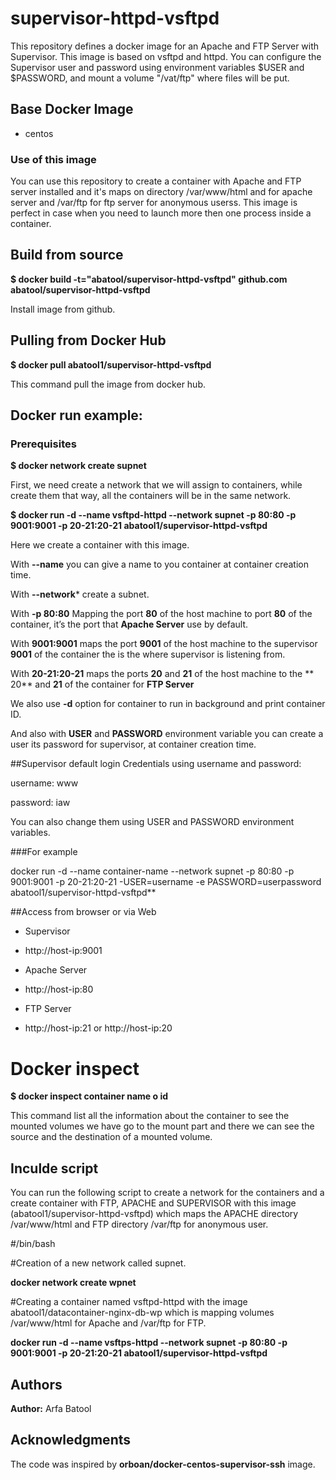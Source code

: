 # supervisor-httpd-vsftpd
This repository defines a docker image for an Apache and FTP Server with Supervisor. This image is based on vsftpd and httpd. You can configure the Supervisor user and password using environment variables $USER and $PASSWORD, and mount a volume "/vat/ftp" where files will be put.

## Base Docker Image
* centos

### Use of this image

You can use this repository to create a container with Apache and FTP server installed and it's maps on directory /var/www/html and for apache server and /var/ftp for ftp server for anonymous userss. This image is perfect in case when you need to launch more then one process inside a container.

## Build from source

**$ docker build -t="abatool/supervisor-httpd-vsftpd" github.com abatool/supervisor-httpd-vsftpd**

Install image from github.

## Pulling from Docker Hub

**$ docker pull abatool1/supervisor-httpd-vsftpd**

This command pull the image from docker hub.

## Docker run example:

### Prerequisites 

**$ docker network create supnet**
 
First, we need create a network that we will assign to containers, while create them that way, all the containers will be in the same network.

**$ docker run -d  --name vsftpd-httpd --network supnet -p 80:80 -p 9001:9001 -p 20-21:20-21 abatool1/supervisor-httpd-vsftpd**

Here we create a container with this image.    

With **--name** you can give a name to you container at container creation time.

With **--network*** create a subnet.

With **-p 80:80** Mapping the port **80** of the host machine to port **80** of the container, it’s the port that **Apache Server** use by default.

With **9001:9001** maps the port **9001** of the host machine to the supervisor **9001** of the container the is the where supervisor is listening from.

With **20-21:20-21** maps the ports **20** and **21**  of the host machine to the ** 20** and **21** of the container for **FTP Server**

We also use **-d** option for container to run in background and print container ID.

And also with **USER** and **PASSWORD** environment variable you can create a user its password for supervisor, at container creation time.

##Supervisor default login
Credentials using username and password:

username: www

password: iaw

You can also  change them using USER and PASSWORD environment variables.

###For example

docker run -d  --name container-name --network supnet -p 80:80 -p 9001:9001 -p 20-21:20-21 -USER=username -e PASSWORD=userpassword abatool1/supervisor-httpd-vsftpd**

 ##Access from browser or via Web

* Supervisor
 * http://host-ip:9001

* Apache Server
 * http://host-ip:80

* FTP Server
 * http://host-ip:21 or http://host-ip:20

# Docker inspect

**$ docker inspect container name o id**

This command list all the information about the container to see the mounted volumes we have go to the mount part and there we can see the source and the destination of a mounted volume.

## Inculde script
You can run the following script to create a network for the containers and a create container with FTP, APACHE and SUPERVISOR with this image (abatool1/supervisor-httpd-vsftpd) which maps the APACHE directory /var/www/html and FTP directory /var/ftp for anonymous user.

#/bin/bash

#Creation of a new network called supnet.

**docker network create wpnet**

#Creating a container named vsftpd-httpd with the image abatool1/datacontainer-nginx-db-wp which is mapping volumes /var/www/html for Apache and /var/ftp for FTP.

**docker run -d --name vsftps-httpd --network supnet -p 80:80 -p 9001:9001 -p 20-21:20-21 abatool1/supervisor-httpd-vsftpd**

## Authors
**Author:** Arfa Batool 

## Acknowledgments
The code was inspired by **orboan/docker-centos-supervisor-ssh** image.

